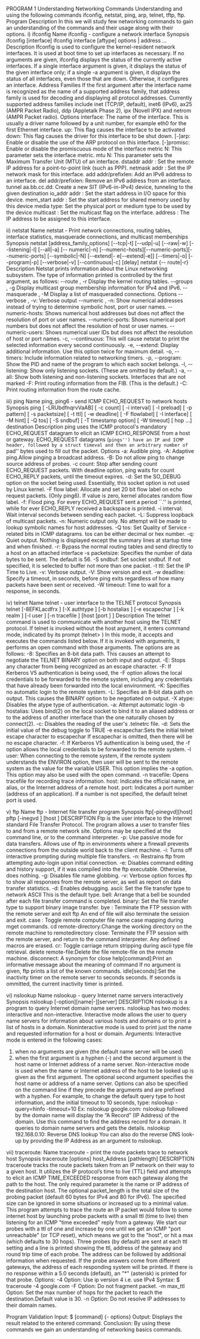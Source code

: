 PROGRAM 1
Understanding Networking Commands
Understanding and using the following commands ifconfig, netstat, ping, arp, telnet, tftp, ftp.
Program Description
In this we will study few networking commands to gain an understanding of the commands
and their usage along with their options.
i) ifconfig
Name
ifconfig - configure a network interface
Synopsis
ifconfig [interface]
ifconfig interface [aftype] options | address ...
Description
Ifconfig is used to configure the kernel-resident network interfaces. It is used at boot time to
set up interfaces as necessary.
If no arguments are given, ifconfig displays the status of the currently active interfaces. If a
single interface argument is given, it displays the status of the given interface only; if a single
-a argument is given, it displays the status of all interfaces, even those that are down.
Otherwise, it configures an interface.
Address Families
If the first argument after the interface name is recognized as the name of a supported address
family, that address family is used for decoding and displaying all protocol addresses.
Currently supported address families include inet (TCP/IP, default), inet6 (IPv6), ax25
(AMPR Packet Radio), ddp (Appletalk Phase 2), ipx (Novell IPX) and netrom (AMPR
Packet radio).
Options
interface: The name of the interface. This is usually a driver name followed by a unit
number, for example eth0 for the first Ethernet interface.
up: This flag causes the interface to be activated
down: This flag causes the driver for this interface to be shut down.
[-]arp: Enable or disable the use of the ARP protocol on this interface.
[-]promisc: Enable or disable the promiscuous mode of the interface
metric N: This parameter sets the interface metric.
mtu N: This parameter sets the Maximum Transfer Unit (MTU) of an
interface.
dstaddr addr : Set the remote IP address for a point-to-point link (such as PPP).
netmask addr : Set the IP network mask for this interface.
add addr/prefixlen: Add an IPv6 address to an interface.
del addr/prefixlen: Remove an IPv6 address from an interface.
tunnel aa.bb.cc.dd: Create a new SIT (IPv6-in-IPv4) device, tunneling to the given
destination
io_addr addr : Set the start address in I/O space for this device.
mem_start addr : Set the start address for shared memory used by this device
media type: Set the physical port or medium type to be used by the device
multicast : Set the multicast flag on the interface.
address : The IP address to be assigned to this interface.

ii) netstat
Name
netstat - Print network connections, routing tables, interface statistics, masquerade
connections, and multicast memberships
Synopsis
netstat [address_family_options] [--tcp|-t] [--udp|-u] [--raw|-w] [--listening|-l] [--all|-a] [--
numeric|-n] [--numeric-hosts][--numeric-ports][--numeric-ports] [--symbolic|-N] [--extend|-
e[--extend|-e]] [--timers|-o] [--program|-p] [--verbose|-v] [--continuous|-c] [delay] netstat {--
route|-r}
Description
Netstat prints information about the Linux networking subsystem. The type of information
printed is controlled by the first argument, as follows:
--route , -r
Display the kernel routing tables.
--groups , -g
Display multicast group membership information for IPv4 and IPv6.
--masquerade , -M
Display a list of masqueraded connections.
Options
--verbose , -v: Verbose output
--numeric , -n: Show numerical addresses instead of trying to determine symbolic
host, port or user names.
--numeric-hosts: Shows numerical host addresses but does not affect the resolution of
port or user names.
--numeric-ports: Shows numerical port numbers but does not affect the resolution of
host or user names.
--numeric-users: Shows numerical user IDs but does not affect the resolution of host or
port names.
-c, --continuous: This will cause netstat to print the selected information every second
continuously.
-e, --extend: Display additional information. Use this option twice for maximum
detail.
-o, --timers: Include information related to networking timers.
-p, --program: Show the PID and name of the program to which each socket belongs.
-l, --listening: Show only listening sockets. (These are omitted by default.)
-a, --all: Show both listening and non-listening sockets. Interfaces that are not
marked
-F: Print routing information from the FIB. (This is the default.)
-C: Print routing information from the route cache.

iii) ping
Name
ping, ping6 - send ICMP ECHO_REQUEST to network hosts
Synopsis
ping [ -LRUbdfnqrvVaAB] [ -c count] [ -i interval] [ -l preload] [ -p pattern] [ -s packetsize]
[ -t ttl] [ -w deadline] [ -F flowlabel] [ -I interface] [ -M hint] [ -Q tos] [ -S sndbuf] [ -T
timestamp option] [ -W timeout] [ hop ...] destination
Description
ping uses the ICMP protocol's mandatory ECHO_REQUEST datagram to elicit an ICMP
ECHO_RESPONSE from a host or gateway. ECHO_REQUEST datagrams (``pings'') have
an IP and ICMP header, followed by a struct timeval and then an arbitrary number of ``pad''
bytes used to fill out the packet.
Options
-a: Audible ping.
-A: Adaptive ping.Allow pinging a broadcast address.
-B: Do not allow ping to change source address of probes.
-c count: Stop after sending count ECHO_REQUEST packets. With deadline option,
ping waits for count ECHO_REPLY packets, until the timeout expires.
-d: Set the SO_DEBUG option on the socket being used. Essentially, this socket
option is not used by Linux kernel.
-F flow label: Allocate and set 20 bit flow label on echo request packets. (Only ping6). If
value is zero, kernel allocates random flow label.
-f: Flood ping. For every ECHO_REQUEST sent a period ``.'' is printed, while
for ever ECHO_REPLY received a backspace is printed.
-i interval: Wait interval seconds between sending each packet.
-L: Suppress loopback of multicast packets.
-n: Numeric output only. No attempt will be made to lookup symbolic names for
host addresses.
-Q tos: Set Quality of Service -related bits in ICMP datagrams. tos can be either
decimal or hex number.
-q: Quiet output. Nothing is displayed except the summary lines at startup time
and when finished.
-r: Bypass the normal routing tables and send directly to a host on an attached
interface
-s packetsize: Specifies the number of data bytes to be sent. The default is 56.
-S sndbuf: Set socket sndbuf. If not specified, it is selected to buffer not more than one
packet.
-t ttl: Set the IP Time to Live.
-v: Verbose output.
-V: Show version and exit.
-w deadline: Specify a timeout, in seconds, before ping exits regardless of how many
packets have been sent or received.
-W timeout: Time to wait for a response, in seconds.

iv) telnet
Name
telnet - user interface to the TELNET protocol
Synopsis
telnet [-8EFKLacdfrx ] [-X authtype ] [-b hostalias ] [-e escapechar ] [-k realm ] [-l user ] [-n
tracefile ] [host [port ] ]
Description
The telnet command is used to communicate with another host using the TELNET protocol.
If telnet is invoked without the host argument, it enters command mode, indicated by its
prompt (telnet> ) In this mode, it accepts and executes the commands listed below. If it is
invoked with arguments, it performs an open command with those arguments.
The options are as follows:
-8: Specifies an 8-bit data path. This causes an attempt to negotiate the TELNET
BINARY option on both input and output.
-E: Stops any character from being recognized as an escape character.
-F: If Kerberos V5 authentication is being used, the -F option allows the local
credentials to be forwarded to the remote system, including any credentials
that have already been forwarded into the local environment.
-K: Specifies no automatic login to the remote system.
-L: Specifies an 8-bit data path on output. This causes the BINARY option to be
negotiated on output.
-X atype: Disables the atype type of authentication.
-a: Attempt automatic login
-b hostalias: Uses bind(2) on the local socket to bind it to an aliased address or to the
address of another interface than the one naturally chosen by connect(2).
-c: Disables the reading of the user's .telnetrc file.
-d: Sets the initial value of the debug toggle to TRUE
-e escapechar:Sets the initial telnet escape character to escapechar If escapechar is omitted,
then there will be no escape character.
-f: If Kerberos V5 authentication is being used, the -f option allows the local
credentials to be forwarded to the remote system.
-l user: When connecting to the remote system, if the remote system understands the
ENVIRON option, then user will be sent to the remote system as the value for
the variable USER. This option implies the -a option. This option may also be
used with the open command.
-n tracefile: Opens tracefile for recording trace information.
host: Indicates the official name, an alias, or the Internet address of a remote host.
port: Indicates a port number (address of an application). If a number is not specified, the
default telnet port is used.

v) ftp
Name
ftp - Internet file transfer program
Synopsis
ftp[-pinegvd][host]
pftp [-inegvd ] [host ]
DESCRIPTION
Ftp is the user interface to the Internet standard File Transfer Protocol. The program allows a
user to transfer files to and from a remote network site.
Options may be specified at the command line, or to the command interpreter.
-p: Use passive mode for data transfers. Allows use of ftp in environments where
a firewall prevents connections from the outside world back to the client
machine.
-i: Turns off interactive prompting during multiple file transfers.
-n: Restrains ftp from attempting auto-login upon initial connection.
-e: Disables command editing and history support, if it was compiled into the ftp
executable. Otherwise, does nothing.
-g: Disables file name globbing.
-v: Verbose option forces ftp to show all responses from the remote server, as
well as report on data transfer statistics.
-d: Enables debugging.
ascii: Set the file transfer type to network ASCII This is the default type.
bell: Arrange that a bell be sounded after each file transfer command is completed.
binary: Set the file transfer type to support binary image transfer.
bye : Terminate the FTP session with the remote server and exit ftp An end of file
will also terminate the session and exit.
case : Toggle remote computer file name case mapping during mget commands.
cd remote-directory:Change the working directory on the remote machine to remotedirectory
close: Terminate the FTP session with the remote server, and return to the command
interpreter. Any defined macros are erased.
cr: Toggle carriage return stripping during ascii type file retrieval.
delete remote-file:Delete the file remote-file on the remote machine.
disconnect: A synonym for close
help[command]:Print an informative message about the meaning of command If no
argument is given, ftp prints a list of the known commands.
idle[seconds]:Set the inactivity timer on the remote server to seconds seconds. If seconds is
ommitted, the current inactivity timer is printed.

vi) nslookup
Name
nslookup - query Internet name servers interactively
Synopsis
nslookup [-option][name|-][server]
DESCRIPTION
nslookup is a program to query Internet domain name servers. nslookup has two modes:
interactive and non-interactive. Interactive mode allows the user to query name servers for
information about various hosts and domains or to print a list of hosts in a domain. Noninteractive mode is used to print just the name and requested information for a host or
domain.
Arguments:
Interactive mode is entered in the following cases:
1. when no arguments are given (the default name server will be used)
2. when the first argument is a hyphen (-) and the second argument is the host name or
Internet address of a name server.
Non-interactive mode is used when the name or Internet address of the host to be looked up is
given as the first argument. The optional second argument specifies the host name or address
of a name server.
Options can also be specified on the command line if they precede the arguments and are
prefixed with a hyphen. For example, to change the default query type to host information,
and the initial timeout to 10 seconds, type:
nslookup -query=hinfo -timeout=10
Ex: nslookup google.com:
nslookup followed by the domain name will display the “A Record” (IP Address) of the
domain. Use this command to find the address record for a domain. It queries to domain
name servers and gets the details.
nslookup 192.168.0.10: Reverse DNS lookup
You can also do the reverse DNS look-up by providing the IP Address as an argument to
nslookup.

vii) traceroute:
Name
traceroute - print the route packets trace to network host
Synopsis
traceroute [options] host_Address [pathlength]
DESCRIPTION
traceroute tracks the route packets taken from an IP network on their way to a given host. It
utilizes the IP protocol’s time to live (TTL) field and attempts to elicit an ICMP
TIME_EXCEEDED response from each gateway along the path to the host.
The only required parameter is the name or IP address of the destination host. The optional
packet_length is the total size of the probing packet (default 60 bytes for IPv4 and 80 for
IPv6). The specified size can be ignored in some situations or increased up to a minimal
value.
This program attempts to trace the route an IP packet would follow to some internet host by
launching probe packets with a small ttl (time to live) then listening for an ICMP "time
exceeded" reply from a gateway. We start our probes with a ttl of one and increase by one
until we get an ICMP "port unreachable" (or TCP reset), which means we got to the
"host", or hit a max (which defaults to 30 hops). Three probes (by default) are sent at each
ttl setting and a line is printed showing the ttl, address of the gateway and round trip time
of each probe. The address can be followed by additional information when requested. If
the probe answers come from different gateways, the address of each responding system will
be printed. If there is no response within a 5.0 seconds (default), an "*" (asterisk) is printed
for that probe.
Options:
-4 Option: Use ip version 4 i.e. use IPv4
Syntax:
$ traceroute -4 google.com
-F Option: Do not fragment packet.
-m max_ttl Option: Set the max number of hops for the packet to reach the
destination.Default value is 30.
-n Option: Do not resolve IP addresses to their domain names.

Program Validation
Input: $ [command] {- options}
Output: Displays the result related to the entered command.
Conclusion: By using these commands we gain an understanding of networking basics
commands.
